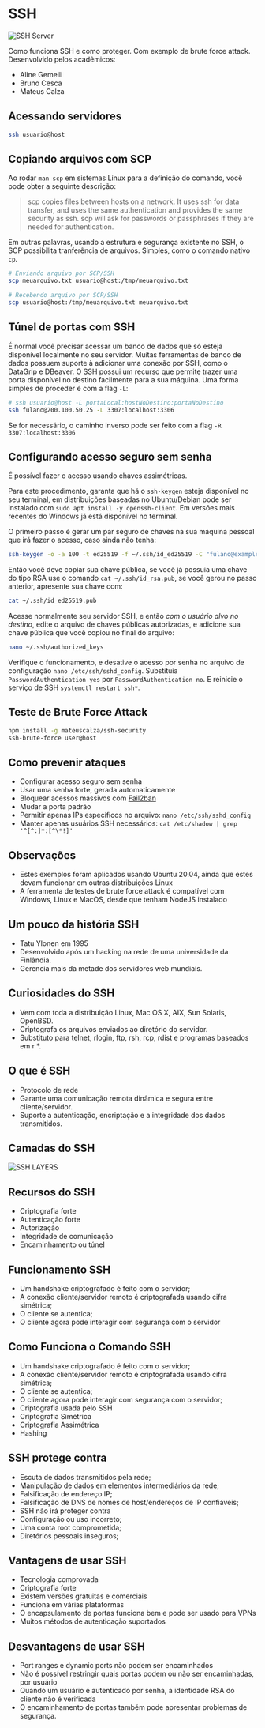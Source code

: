 # SSH

![SSH Server](/images/server.png)

Como funciona SSH e como proteger. Com exemplo de brute force attack.
Desenvolvido pelos acadêmicos:

 - Aline Gemelli
 - Bruno Cesca
 - Mateus Calza

## Acessando servidores

```bash
ssh usuario@host
```

## Copiando arquivos com SCP

Ao rodar `man scp` em sistemas Linux para a definição do comando, você pode obter a seguinte descrição:

> scp copies files between hosts on a network. It uses ssh for data transfer, and uses the same authentication and provides the same security as ssh. scp will ask for passwords or passphrases if they are needed for authentication.

Em outras palavras, usando a estrutura e segurança existente no SSH, o SCP possibilita tranferência de arquivos. Simples, como o comando nativo `cp`.

```bash
# Enviando arquivo por SCP/SSH
scp meuarquivo.txt usuario@host:/tmp/meuarquivo.txt

# Recebendo arquivo por SCP/SSH
scp usuario@host:/tmp/meuarquivo.txt meuarquivo.txt
```

## Túnel de portas com SSH

É normal você precisar acessar um banco de dados que só esteja disponível localmente no seu servidor. Muitas ferramentas de banco de dados possuem suporte à adicionar uma conexão por SSH, como o DataGrip e DBeaver. O SSH possui um recurso que permite trazer uma porta disponível no destino facilmente para a sua máquina. Uma forma simples de proceder é com a flag `-L`:

```bash
# ssh usuario@host -L portaLocal:hostNoDestino:portaNoDestino
ssh fulano@200.100.50.25 -L 3307:localhost:3306
```

Se for necessário, o caminho inverso pode ser feito com a flag `-R 3307:localhost:3306`

## Configurando acesso seguro sem senha

É possível fazer o acesso usando chaves assimétricas.

Para este procedimento, garanta que há o `ssh-keygen` esteja disponível no seu terminal, em distribuições baseadas no Ubuntu/Debian pode ser instalado com `sudo apt install -y openssh-client`. Em versões mais recentes do Windows já está disponível no terminal.

O primeiro passo é gerar um par seguro de chaves na sua máquina pessoal que irá fazer o acesso, caso ainda não tenha:

```bash
ssh-keygen -o -a 100 -t ed25519 -f ~/.ssh/id_ed25519 -C "fulano@example.com"
```

Então você deve copiar sua chave pública, se você já possuia uma chave do tipo RSA use o comando `cat ~/.ssh/id_rsa.pub`, se você gerou no passo anterior, apresente sua chave com:

```bash
cat ~/.ssh/id_ed25519.pub
```

Acesse normalmente seu servidor SSH, e então *com o usuário alvo no destino*, edite o arquivo de chaves públicas autorizadas, e adicione sua chave pública que você copiou no final do arquivo:

```bash
nano ~/.ssh/authorized_keys
```

Verifique o funcionamento, e desative o acesso por senha no arquivo de configuração `nano /etc/ssh/sshd_config`. Substituia `PasswordAuthentication yes` por `PasswordAuthentication no`. E reinicie o serviço de SSH `systemctl restart ssh*`.

## Teste de Brute Force Attack

```bash
npm install -g mateuscalza/ssh-security
ssh-brute-force user@host
```

## Como prevenir ataques

 - Configurar acesso seguro sem senha
 - Usar uma senha forte, gerada automaticamente
 - Bloquear acessos massivos com [Fail2ban](https://www.linode.com/docs/security/basics/using-fail2ban-to-secure-your-server-a-tutorial/)
 - Mudar a porta padrão
 - Permitir apenas IPs específicos no arquivo: `nano /etc/ssh/sshd_config`
 - Manter apenas usuários SSH necessários: `cat /etc/shadow | grep '^[^:]*:[^\*!]'`

## Observações

 - Estes exemplos foram aplicados usando Ubuntu 20.04, ainda que estes devam funcionar em outras distribuições Linux
 - A ferramenta de testes de brute force attack é compatível com Windows, Linux e MacOS, desde que tenham NodeJS instalado
 
## Um pouco da história SSH

- Tatu Ylonen em 1995
- Desenvolvido após um hacking na rede de uma universidade da Finlândia.
- Gerencia mais da metade dos servidores web mundiais.

## Curiosidades do SSH

- Vem com toda a distribuição Linux, Mac OS X, AIX, Sun Solaris, OpenBSD.
- Criptografa os arquivos enviados ao diretório do servidor.
- Substituto para telnet, rlogin, ftp, rsh, rcp, rdist e programas baseados em r *.

## O que é SSH

- Protocolo de rede
- Garante uma comunicação remota dinâmica e segura entre cliente/servidor.
- Suporte a autenticação, encriptação e a integridade dos dados transmitidos.

## Camadas do SSH

![SSH LAYERS](/images/layers_ssh.png)

## Recursos do SSH
- Criptografia forte
- Autenticação forte
- Autorização
- Integridade de comunicação
- Encaminhamento ou túnel

## Funcionamento SSH

- Um handshake criptografado é feito com o servidor;
- A conexão cliente/servidor remoto é criptografada usando cifra simétrica;
- O cliente se autentica;
- O cliente agora pode interagir com segurança com o servidor

## Como Funciona o Comando SSH

- Um handshake criptografado é feito com o servidor;
- A conexão cliente/servidor remoto é criptografada usando cifra simétrica;
- O cliente se autentica;
- O cliente agora pode interagir com segurança com o servidor;
- Criptografia usada pelo SSH
- Criptografia Simétrica
- Criptografia Assimétrica
- Hashing


## SSH protege contra

- Escuta de dados transmitidos pela rede;
- Manipulação de dados em elementos intermediários da rede;
- Falsificação de endereço IP;
- Falsificação de DNS de nomes de host/endereços de IP confiáveis;
- SSH não irá proteger contra
- Configuração ou uso incorreto;
- Uma conta root comprometida;
- Diretórios pessoais inseguros;

## Vantagens de usar SSH

- Tecnologia comprovada
- Criptografia forte
- Existem versões gratuitas e comerciais
- Funciona em várias plataformas
- O encapsulamento de portas funciona bem e pode ser usado para VPNs
- Muitos métodos de autenticação suportados

## Desvantagens de usar SSH

- Port ranges e dynamic ports não podem ser encaminhados
- Não é possível restringir quais portas podem ou não ser encaminhadas, por usuário
- Quando um usuário é autenticado por senha, a identidade RSA do cliente não é verificada
- O encaminhamento de portas também pode apresentar problemas de segurança.
